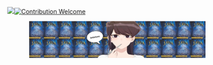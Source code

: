 <a href="#license"><img src="https://img.shields.io/github/license/sourcerer-io/hall-of-fame.svg?colorB=ff0000"></a><a href="#"><img src="https://img.shields.io/badge/Contribution-welcome-brightgreen.svg" alt="Contribution Welcome"></a>

<p align="center"><img src="./github.png" width="80%"/></p>

  
